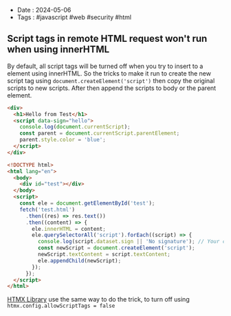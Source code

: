 - Date : 2024-05-06
- Tags : #javascript #web #security #html

## Script tags in remote HTML request won't run when using innerHTML

By default, all script tags will be turned off when you try to insert to a element using innerHTML. So the tricks to make it run to create the new script tag using `document.createElement('script')` then copy the original scripts to new scripts. After then append the scripts to body or the parent element.

```html
<div>
  <h1>Hello from Test</h1>
  <script data-sign="hello">
    console.log(document.currentScript);
    const parent = document.currentScript.parentElement;
    parent.style.color = 'blue';
  </script>
</div>
```

```html
<!DOCTYPE html>
<html lang="en">
  <body>
    <div id="test"></div>
  </body>
  <script>
    const ele = document.getElementById('test');
    fetch('test.html')
      .then((res) => res.text())
      .then((content) => {
        ele.innerHTML = content;
        ele.querySelectorAll('script').forEach((script) => {
          console.log(script.dataset.sign || 'No signature'); // Your can use this to check the signature and minimize XSS attacks
          const newScript = document.createElement('script');
          newScript.textContent = script.textContent;
          ele.appendChild(newScript);
        });
      });
  </script>
</html>
```

[HTMX Library](https://htmx.org/) use the same way to do the trick, to turn off using `htmx.config.allowScriptTags = false`

